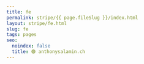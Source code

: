 ```yaml
---
title: fe
permalink: stripe/{{ page.fileSlug }}/index.html
layout: stripe/fe.html
slug: fe
tags: pages
seo:
  noindex: false
  title: 🟢 anthonysalamin.ch
---
```



